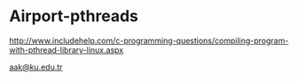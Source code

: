 # Airport-pthreads

http://www.includehelp.com/c-programming-questions/compiling-program-with-pthread-library-linux.aspx

aak@ku.edu.tr
